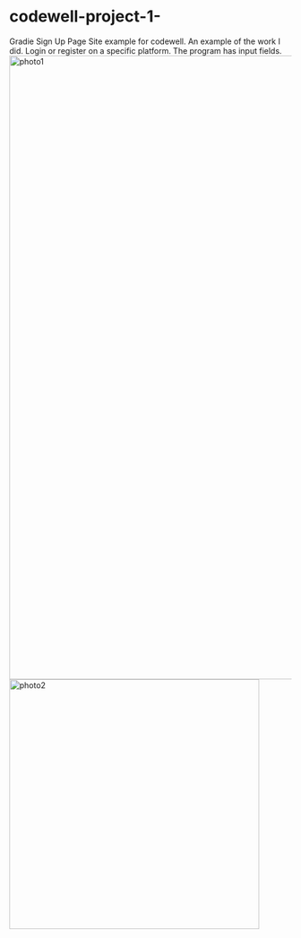 # codewell-project-1-
Gradie Sign Up Page
Site example for codewell. An example of the work I did. Login or register on a specific platform.
The program has input fields.
<img width="1114" alt="photo1" src="https://user-images.githubusercontent.com/88318690/128318932-5f386e7a-1b59-4fa8-9515-8292e18ac07a.PNG">
<img width="446" alt="photo2" src="https://user-images.githubusercontent.com/88318690/128318949-69f37ca4-0556-4eb6-9720-338acc1722e2.PNG">

